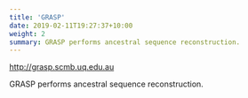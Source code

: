 ```yaml
---
title: 'GRASP'
date: 2019-02-11T19:27:37+10:00
weight: 2
summary: GRASP performs ancestral sequence reconstruction.
---
```


http://grasp.scmb.uq.edu.au

GRASP performs ancestral sequence reconstruction.